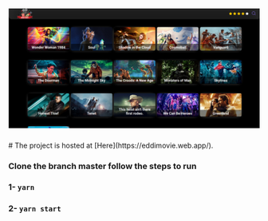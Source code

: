 <h1 align="center">
  <img alt="Fastfeet" title="Fastfeet" src="https://github.com/EdilsonAndrade/imovie/blob/master/imoviegithub.png" width="820px" />
</h1>
# The project is hosted at [Here](https://eddimovie.web.app/).

### Clone the branch master follow the steps to run

###  1- `yarn`
###  2- `yarn start`
